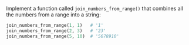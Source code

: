 
Implement a function called `join_numbers_from_range()` that combines all the numbers from a range into a string:

```python
join_numbers_from_range(1, 1)   # '1'
join_numbers_from_range(2, 3)   # '23'
join_numbers_from_range(5, 10)  # '5678910'
```
